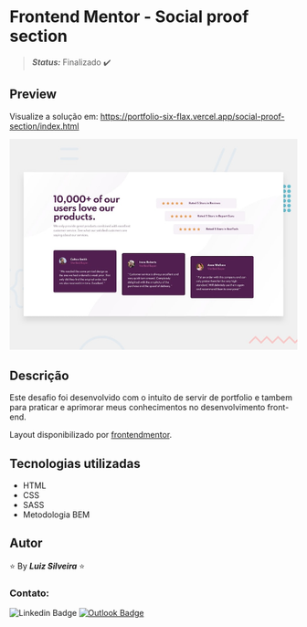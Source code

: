 # Frontend Mentor - Social proof section

<!-- > **_Status:_** Em andamento :construction: -->
> **_Status:_** Finalizado :heavy_check_mark:

## Preview

Visualize a solução em: https://portfolio-six-flax.vercel.app/social-proof-section/index.html

![Design preview for the coding challenge](./design/desktop-preview.jpg)

## Descrição

Este desafio foi desenvolvido com o intuito de servir de portfolio e tambem para praticar e aprimorar meus conhecimentos no desenvolvimento front-end.

Layout disponibilizado por [frontendmentor](https://www.frontendmentor.io/challenges).

## Tecnologias utilizadas
* HTML
* CSS
* SASS
* Metodologia BEM

## Autor

:star: By **_Luiz Silveira_** :star:
### Contato:

![Linkedin Badge](https://img.shields.io/badge/-Luiz-blue?style=flat-square&logo=Linkedin&logoColor=white&link=https://www.linkedin.com/in/luiz-silveira-front-end/) [![Outlook Badge](https://img.shields.io/badge/-l.filiphis@hotmail.com-blue?style=flat-square&logo=microsoft-outlook&logoColor=white&link=mailto:l.filiphis@hotmail.com)](mailto:l.filiphis@hotmail)
